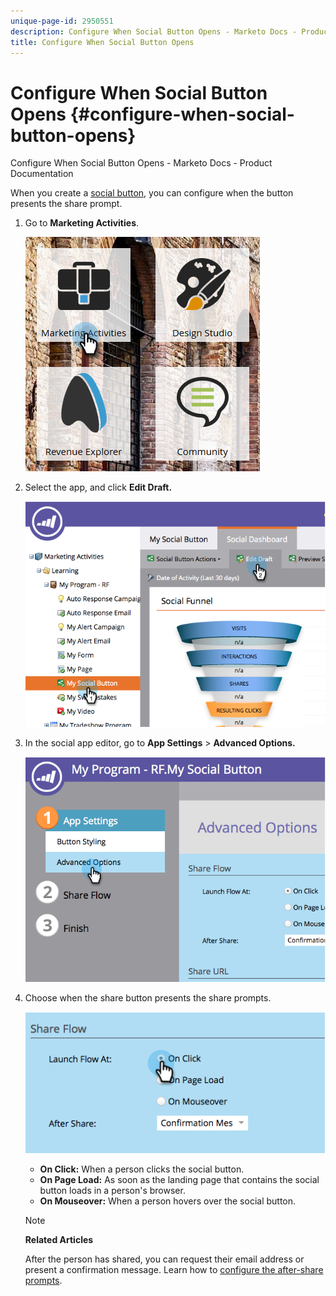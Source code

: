 ```yaml
---
unique-page-id: 2950551
description: Configure When Social Button Opens - Marketo Docs - Product Documentation
title: Configure When Social Button Opens
---
```


# Configure When Social Button Opens {#configure-when-social-button-opens}

Configure When Social Button Opens - Marketo Docs - Product Documentation

When you create a [social button](../../../../product-docs/demand-generation/landing-pages/free-form-landing-pages/add-a-social-button-to-a-free-form-landing-page.md), you can configure when the button presents the share prompt.

1. Go to **Marketing Activities**. 

   ![](assets/ma-3.png)

1. Select the app, and click **Edit Draft.** 

   ![](assets/image2014-9-22-16-3a35-3a50.png)

1. In the social app editor, go to **App Settings** > **Advanced Options.**

   ![](assets/image2014-9-22-16-3a36-3a6.png)

1. Choose when the share button presents the share prompts.

   ![](assets/image2014-9-22-16-3a36-3a21.png)

    * **On Click:** When a person clicks the social button.
    * **On Page Load:** As soon as the landing page that contains the social button loads in a person's browser.
    * **On Mouseover:** When a person hovers over the social button.

   >[!NOTE]
   >
   >**Related Articles**
   >
   >
   >After the person has shared, you can request their email address or present a confirmation message.&nbsp;Learn how to [configure the after-share prompts](configure-after-share-prompts.md).

